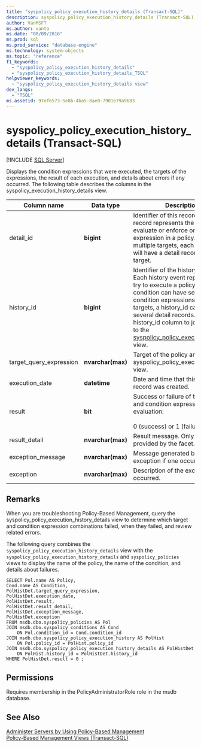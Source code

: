 ```yaml
---
title: "syspolicy_policy_execution_history_details (Transact-SQL)"
description: syspolicy_policy_execution_history_details (Transact-SQL)
author: VanMSFT
ms.author: vanto
ms.date: "08/09/2016"
ms.prod: sql
ms.prod_service: "database-engine"
ms.technology: system-objects
ms.topic: "reference"
f1_keywords:
  - "syspolicy_policy_execution_history_details"
  - "syspolicy_policy_execution_history_details_TSQL"
helpviewer_keywords:
  - "syspolicy_policy_execution_history_details view"
dev_langs:
  - "TSQL"
ms.assetid: 97ef6573-5e8b-4ba5-8ae0-7901e79a9683
---
```

# syspolicy_policy_execution_history_details (Transact-SQL)
[!INCLUDE [SQL Server](../../includes/applies-to-version/sqlserver.md)]

  Displays the condition expressions that were executed, the targets of the expressions, the result of each execution, and details about errors if any occurred. The following table describes the columns in the syspolicy_execution_history_details view.  
  
  
|Column name|Data type|Description|  
|-----------------|---------------|-----------------|  
|detail_id|**bigint**|Identifier of this record. Each record represents the attempt to evaluate or enforce one condition expression in a policy. If applied to multiple targets, each condition will have a detail record for each target.|  
|history_id|**bigint**|Identifier of the history event. Each history event represents one try to execute a policy. Because a condition can have several condition expressions and several targets, a history_id can create several detail records. Use the history_id column to join this view to the [syspolicy_policy_execution_history](../../relational-databases/system-catalog-views/syspolicy-policy-execution-history-transact-sql.md) view.|  
|target_query_expression|**nvarchar(max)**|Target of the policy and syspolicy_policy_execution_history view.|  
|execution_date|**datetime**|Date and time that this detail record was created.|  
|result|**bit**|Success or failure of this target and condition expression evaluation:<br /><br /> 0 (success) or 1 (failure).|  
|result_detail|**nvarchar(max)**|Result message. Only available if provided by the facet.|  
|exception_message|**nvarchar(max)**|Message generated by the exception if one occurred.|  
|exception|**nvarchar(max)**|Description of the exception if one occurred.|  
  
## Remarks  
 When you are troubleshooting Policy-Based Management, query the syspolicy_policy_execution_history_details view to determine which target and condition expression combinations failed, when they failed, and review related errors.  
  
 The following query combines the `syspolicy_policy_execution_history_details` view with the `syspolicy_policy_execution_history_details` and `syspolicy_policies` views to display the name of the policy, the name of the condition, and details about failures.  
  
```  
SELECT Pol.name AS Policy,   
Cond.name AS Condition,   
PolHistDet.target_query_expression,   
PolHistDet.execution_date,   
PolHistDet.result,   
PolHistDet.result_detail,   
PolHistDet.exception_message,   
PolHistDet.exception   
FROM msdb.dbo.syspolicy_policies AS Pol  
JOIN msdb.dbo.syspolicy_conditions AS Cond  
    ON Pol.condition_id = Cond.condition_id  
JOIN msdb.dbo.syspolicy_policy_execution_history AS PolHist  
    ON Pol.policy_id = PolHist.policy_id  
JOIN msdb.dbo.syspolicy_policy_execution_history_details AS PolHistDet  
    ON PolHist.history_id = PolHistDet.history_id  
WHERE PolHistDet.result = 0 ;  
```  
  
## Permissions  
 Requires membership in the PolicyAdministratorRole role in the msdb database.  
  
## See Also  
 [Administer Servers by Using Policy-Based Management](../../relational-databases/policy-based-management/administer-servers-by-using-policy-based-management.md)   
 [Policy-Based Management Views &#40;Transact-SQL&#41;](../../relational-databases/system-catalog-views/policy-based-management-views-transact-sql.md)  
  
  
